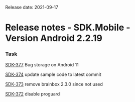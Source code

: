 Release date: 2021-09-17

# Release notes - SDK.Mobile - Version Android 2.2.19

### Task

[SDK-377](https://mybrain.atlassian.net/browse/SDK-377) Bug storage on Android 11

[SDK-374](https://mybrain.atlassian.net/browse/SDK-374) update sample code to latest commit

[SDK-373](https://mybrain.atlassian.net/browse/SDK-373) remove brainbox 2.3.0 since not used

[SDK-372](https://mybrain.atlassian.net/browse/SDK-372) disable proguard